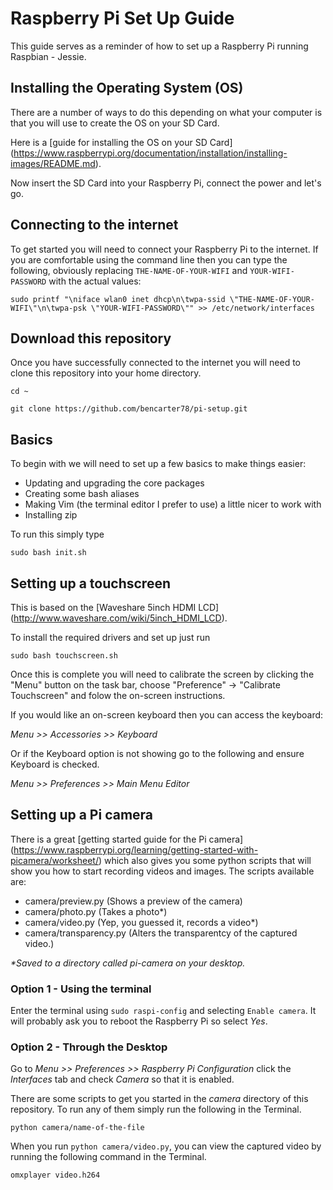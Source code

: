 # Raspberry Pi Set Up Guide

This guide serves as a reminder of how to set up a Raspberry Pi running Raspbian - Jessie.


## Installing the Operating System (OS)

There are a number of ways to do this depending on what your computer is that you will use to create the OS on your SD Card.

Here is a [guide for installing the OS on your SD Card] (https://www.raspberrypi.org/documentation/installation/installing-images/README.md).

Now insert the SD Card into your Raspberry Pi, connect the power and let's go.


## Connecting to the internet

To get started you will need to connect your Raspberry Pi to the internet. If you are comfortable using the command line then you can type the following, obviously replacing `THE-NAME-OF-YOUR-WIFI` and `YOUR-WIFI-PASSWORD` with the actual values:

`sudo printf "\niface wlan0 inet dhcp\n\twpa-ssid \"THE-NAME-OF-YOUR-WIFI\"\n\twpa-psk \"YOUR-WIFI-PASSWORD\"" >> /etc/network/interfaces`


## Download this repository

Once you have successfully connected to the internet you will need to clone this repository into your home directory.

`cd ~`

`git clone https://github.com/bencarter78/pi-setup.git`


## Basics

To begin with we will need to set up a few basics to make things easier:

- Updating and upgrading the core packages
- Creating some bash aliases
- Making Vim (the terminal editor I prefer to use) a little nicer to work with
- Installing zip

To run this simply type 

`sudo bash init.sh`


## Setting up a touchscreen

This is based on the [Waveshare 5inch HDMI LCD] (http://www.waveshare.com/wiki/5inch_HDMI_LCD).

To install the required drivers and set up just run 

`sudo bash touchscreen.sh`

Once this is complete you will need to calibrate the screen by clicking the "Menu" button on the task bar, choose "Preference" -> "Calibrate Touchscreen" and folow the on-screen instructions.

If you would like an on-screen keyboard then you can access the keyboard: 

*Menu >> Accessories >> Keyboard*

Or if the Keyboard option is not showing go to the following and ensure Keyboard is checked.

*Menu >> Preferences >> Main Menu Editor*


## Setting up a Pi camera

There is a great [getting started guide for the Pi camera] (https://www.raspberrypi.org/learning/getting-started-with-picamera/worksheet/) which also gives you some python scripts that will show you how to start recording videos and images. The scripts available are:

- camera/preview.py (Shows a preview of the camera)
- camera/photo.py (Takes a photo*)
- camera/video.py (Yep, you guessed it, records a video*)
- camera/transparency.py (Alters the transparentcy of the captured video.)

*\*Saved to a directory called pi-camera on your desktop.*

### Option 1 - Using the terminal

Enter the terminal using `sudo raspi-config` and selecting `Enable camera`. It will probably ask you to reboot the Raspberry Pi so select *Yes*.

### Option 2 - Through the Desktop

Go to *Menu >> Preferences >> Raspberry Pi Configuration* click the *Interfaces* tab and check *Camera* so that it is enabled.

There are some scripts to get you started in the *camera* directory of this repository. To run any of them simply run the following in the Terminal.

`python camera/name-of-the-file`

When you run `python camera/video.py`, you can view the captured video by running the following command in the Terminal.

`omxplayer video.h264`




